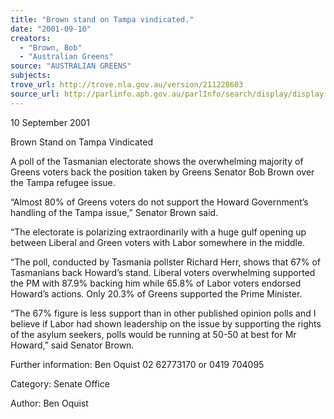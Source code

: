 ```yaml
---
title: "Brown stand on Tampa vindicated."
date: "2001-09-10"
creators:
  - "Brown, Bob"
  - "Australian Greens"
source: "AUSTRALIAN GREENS"
subjects:
trove_url: http://trove.nla.gov.au/version/211228603
source_url: http://parlinfo.aph.gov.au/parlInfo/search/display/display.w3p;query=Id%3A%22media/pressrel/PNW46%22
---
```


 10 September 2001

 Brown Stand on Tampa Vindicated

 A poll of the Tasmanian electorate shows the overwhelming majority of Greens voters back the position taken by Greens Senator Bob Brown over the Tampa refugee issue.

 “Almost 80% of Greens voters do not support the Howard Government’s handling of the Tampa issue,” Senator Brown said.

 “The electorate is polarizing extraordinarily with a huge gulf opening up between Liberal and Green voters with Labor somewhere in the middle.

 “The poll, conducted by Tasmania pollster Richard Herr, shows that 67% of Tasmanians back Howard’s stand. Liberal voters overwhelming supported the PM with 87.9% backing him while 65.8% of Labor voters endorsed Howard’s actions. Only 20.3% of Greens supported the Prime Minister.

 “The 67% figure is less support than in other published opinion polls and I believe if Labor had shown leadership on the issue by supporting the rights of the asylum seekers, polls would be running at 50-50 at best for Mr Howard,” said Senator Brown.

 Further information: Ben Oquist 02 62773170 or 0419 704095

 Category:  Senate Office

 Author:  Ben Oquist

